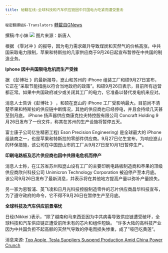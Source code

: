 ```yaml
---
title: 秘翻在线:全球科技和汽车供应链因中共国电力吃紧而遭受重击
---
```

`秘密翻譯組G-Translators` [轉載自GNews](https://gnews.org/zh-hans/1558607/)

撰稿:牛小妹
![](https://assets.gnews.org/wp-content/uploads/2021/09/p-12.jpg)
图片来源：新唐人

根据 《零对冲 》的报导，因为电力需求飙升导致煤炭和天然气的价格高涨，中共国采取电力限制，苹果和特斯拉的几家供应商于9月26日起宣布暂停在中共国的制造业务。

**Iphone 因中共国限电危机而生产受挫**

据 《彭博社 》的最新报导，崑山和苏州的 iPhone 组装工厂和硕9月27日宣布，它正在“采取节能措施以符合当地政府的政策”。和硕9月26日表示，目前所有运营都正常。如果中共国政府减少或关闭其工厂的电力，它准备以替代发电机来应对。

消息人士告诉《彭博社 》 ，和硕在崑山的 iPhone 工厂受影响最大。目前尚不清楚苹果和特斯拉的供应链中断情况，其他的供应商也已经停电，并且会持续几天甚至到月底。 iPhone 扬声器供应商康克拉夫特控股有限公司 Concraft Holding 9月26日发布了一份文件，称其在苏州的生产设施将暂停五天。

富士康子公司亿生精密工程( Eson Precision Engineering) 是全球最大的 iPhone 组装商之一，也是苹果和特斯拉的零部件供应商。9月27日亿生宣布，为响应崑山的环保措施，该公司在中国崑山市的工厂从9月27日至10月1日暂停生产。

**印刷电路板及芯片供应商也因中共限电危机而停产**

消息人士称，在江苏省苏州和崑山设有工厂的主要印刷电路板制造商和苹果的顶级供应商欣兴科技公司 Unimicron Technology Corporation 被迫停产至本月底。该公司9月26日发布了最新消息，并表示将在其他地方提高产量以弥补产量损失。

另一家为恩智浦、英飞凌和日月光科技控股制造零件的芯片供应商昌华科技宣布，为了遵守政府的命令，它不得不9月26日在暂停生产至月底。

**全球科技及汽车供应前景堪忧**

日经(Nikkei )表示，“除了越南和马来西亚因为中共病毒导致供应链遭受破坏，全球科技和汽车供应链正遭受前所未有的芯片和组件短缺。 “许多大陆的高科技产业因为中共国负担不起高额的天然气导致的停电而损失惨重，成了”哑巴吃黄莲”。

消息来源: [Top Apple, Tesla Suppliers Suspend Production Amid China Power Crunch](http://Top%20Apple,%20Tesla%20Suppliers%20Suspend%20Production%20Amid%20China%20Power%20Crunch)
